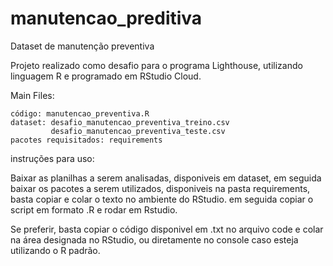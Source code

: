 # manutencao_preditiva
Dataset de manutenção preventiva

Projeto realizado como desafio para o programa Lighthouse, utilizando linguagem R e programado em RStudio Cloud.

Main Files:

    código: manutencao_preventiva.R
    dataset: desafio_manutencao_preventiva_treino.csv
             desafio_manutencao_preventiva_teste.csv
    pacotes requisitados: requirements

instruções para uso:

Baixar as planilhas a serem analisadas, disponiveis em dataset, em seguida baixar os pacotes a serem utilizados, disponiveis na pasta requirements, basta copiar e colar o texto no ambiente do RStudio. em seguida copiar o script em formato .R e rodar em Rstudio.

Se preferir, basta copiar o código disponivel em .txt no arquivo code e colar na área designada no RStudio, ou diretamente no console caso esteja utilizando o R padrão.

